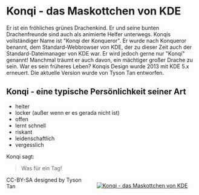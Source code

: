 # Konqi - das Maskottchen von KDE

Er ist ein fröhliches grünes Drachenkind. Er und seine bunten Drachenfreunde sind auch als animierte Helfer unterwegs. Konqis vollständiger Name ist "Konqi der Konqueror". Er wurde nach Konqueror benannt, dem Standard-Webbrowser von KDE, der zu dieser Zeit auch der Standard-Dateimanager von KDE war. Er wird jedoch gerne nur "Konqi" genannt! Manchmal träumt er auch davon, ein mächtiger großer Drache zu sein. War es sein früheres Leben? Konqis Design wurde 2013 mit KDE 5.x erneuert. Die aktuelle Version wurde von Tyson Tan entworfen.

## Konqi - eine typische Persönlichkeit seiner Art

   * heiter
   * locker (außer wenn er es gerada nicht ist)
   * offen
   * lernt schnell
   * riskant
   * leidenschaftlich
   * vergesslich

Konqi sagt:

> Was für ein Tag!

<div style="width: 250px; float: right; padding: 1ex; margin: 1ex; border: 0px solid grey;"><a href="https://community.kde.org/File:Mascot_konqi.png">
<img src="https://community.kde.org/images.community/thumb/4/40/Mascot_konqi.png/250px-Mascot_konqi.png" alt="Konqi - das Maskottchen von KDE" /></a></div>  CC-BY-SA designed by Tyson Tan
